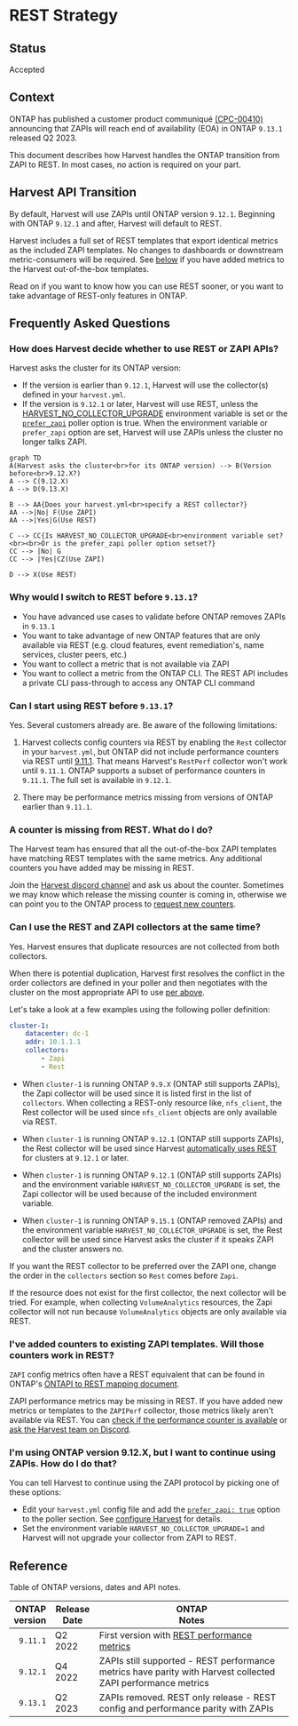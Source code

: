 # REST Strategy

## Status <!-- one of: In Progress, Accepted, Rejected, Superseded, Deprecated -->

Accepted

## Context

ONTAP has published a customer product communiqué [(CPC-00410)](https://mysupport.netapp.com/info/communications/ECMLP2880232.html?access=a)
announcing that ZAPIs will reach end of availability (EOA) in ONTAP `9.13.1` released Q2 2023.

This document describes how Harvest handles the ONTAP transition from ZAPI to REST. 
In most cases, no action is required on your part.

## Harvest API Transition

By default, Harvest will use ZAPIs until ONTAP version `9.12.1`.
Beginning with ONTAP `9.12.1` and after, Harvest will default to REST.

Harvest includes a full set of REST templates that export identical metrics as the included ZAPI templates.
No changes to dashboards or downstream metric-consumers will be required. 
See [below](#ive-added-counters-to-existing-zapi-templates-will-those-counters-work-in-rest) if you have 
added metrics to the Harvest out-of-the-box templates.

Read on if you want to know how you can use REST sooner, or you want to take advantage of REST-only features in ONTAP.

## Frequently Asked Questions

### How does Harvest decide whether to use REST or ZAPI APIs?

Harvest asks the cluster for its ONTAP version:

* If the version is earlier than `9.12.1`, Harvest will use the collector(s) defined in your `harvest.yml`.
* If the version is `9.12.1` or later, Harvest will use REST, unless the [HARVEST_NO_COLLECTOR_UPGRADE](#im-using-ontap-version-912x-but-i-want-to-continue-using-zapis-how-do-i-do-that) environment variable is set or 
  the [`prefer_zapi`](https://netapp.github.io/harvest/latest/configure-harvest-basic/#pollers) poller option is true.
  When the environment variable or `prefer_zapi` option are set, Harvest will use ZAPIs unless the cluster no longer talks ZAPI. 

```mermaid
graph TD
A(Harvest asks the cluster<br>for its ONTAP version) --> B(Version before<br>9.12.X?)
A --> C(9.12.X)
A --> D(9.13.X)

B --> AA{Does your harvest.yml<br>specify a REST collector?}
AA -->|No| F(Use ZAPI) 
AA -->|Yes|G(Use REST)

C --> CC{Is HARVEST_NO_COLLECTOR_UPGRADE<br>environment variable set?<br><br>Or is the prefer_zapi poller option setset?}
CC --> |No| G
CC --> |Yes|CZ(Use ZAPI) 

D --> X(Use REST)
```
### Why would I switch to REST before `9.13.1`?

- You have advanced use cases to validate before ONTAP removes ZAPIs in `9.13.1`
- You want to take advantage of new ONTAP features that are only available via REST (e.g. cloud features, event remediation's, name services, cluster peers, etc.)
- You want to collect a metric that is not available via ZAPI
- You want to collect a metric from the ONTAP CLI. The REST API includes a private CLI pass-through to access any ONTAP CLI command

### Can I start using REST before `9.13.1`?

Yes. Several customers already are. Be aware of the following limitations:

1. Harvest collects config counters via REST by enabling the `Rest` collector in your `harvest.yml`,
   but ONTAP did not include performance counters via REST until [9.11.1](https://docs.netapp.com/us-en/ontap-automation/migrate/performance-counters.html#accessing-performance-counters-using-the-ontap-rest-api).
   That means Harvest's `RestPerf` collector won't work until `9.11.1`.
   ONTAP supports a subset of performance counters in `9.11.1`. The full set is available in `9.12.1`.

2. There may be performance metrics missing from versions of ONTAP earlier than `9.11.1`.

### A counter is missing from REST. What do I do?

The Harvest team has ensured that all the out-of-the-box ZAPI templates have matching REST templates with the same metrics.
Any additional counters you have added may be missing in REST. 

Join the [Harvest discord channel](https://github.com/NetApp/harvest/blob/main/SUPPORT.md#getting-help) and ask us about the counter.
Sometimes we may know which release the missing counter is coming in, otherwise we can point you to the ONTAP
process to [request new counters](https://kb.netapp.com/Advice_and_Troubleshooting/Data_Storage_Software/ONTAP_OS/How_to_request_a_feature_for_ONTAP_REST_API).

### Can I use the REST and ZAPI collectors at the same time?

Yes. Harvest ensures that duplicate resources are not collected from both collectors.

When there is potential duplication, Harvest first resolves the conflict in the order collectors are defined in your
poller and then negotiates with the cluster on 
the most appropriate API to use [per above](#how-does-harvest-decide-whether-to-use-rest-or-zapi-apis).

Let's take a look at a few examples using the following poller definition:

```yaml
cluster-1:
    datacenter: dc-1
    addr: 10.1.1.1
    collectors:
        - Zapi
        - Rest
```

- When `cluster-1` is running ONTAP `9.9.X` (ONTAP still supports ZAPIs), the Zapi collector will be used since it is
  listed first in the list of `collectors`. When collecting a REST-only resource like, `nfs_client`, the Rest collector will be used
  since `nfs_client` objects are only available via REST.

- When `cluster-1` is running ONTAP `9.12.1` (ONTAP still supports ZAPIs), the Rest collector will be used since
  Harvest [automatically uses REST](#how-does-harvest-decide-whether-to-use-rest-or-zapi-apis) for clusters at `9.12.1`
  or later.

- When `cluster-1` is running ONTAP `9.12.1` (ONTAP still supports ZAPIs) and the environment
  variable `HARVEST_NO_COLLECTOR_UPGRADE` is set, the Zapi collector will be used because of the included environment
  variable.

- When `cluster-1` is running ONTAP `9.15.1` (ONTAP removed ZAPIs) and the environment
  variable `HARVEST_NO_COLLECTOR_UPGRADE` is set, the Rest collector will be used since Harvest asks the cluster if it
  speaks ZAPI and the cluster answers no.

If you want the REST collector to be preferred over the ZAPI one, change the order in
the `collectors` section so `Rest` comes before `Zapi`.

If the resource does not exist for the first collector, the next collector will be tried. For example, when
collecting `VolumeAnalytics` resources, the Zapi collector will not run because `VolumeAnalytics` objects are only
available via REST.

### I've added counters to existing ZAPI templates. Will those counters work in REST?

`ZAPI` config metrics often have a REST equivalent that can be found in ONTAP's [ONTAPI to REST mapping document](https://library.netapp.com/ecm/ecm_download_file/ECMLP2882104).

ZAPI performance metrics may be missing in REST. If you have added new metrics or templates to the `ZAPIPerf` collector, those metrics likely aren't available via REST. 
You can [check if the performance counter is available](https://docs.netapp.com/us-en/ontap-automation/migrate/performance-counters.html#discover-the-available-performance-counter-tables) 
or [ask the Harvest team on Discord](#a-counter-is-missing-from-rest-what-do-i-do).

### I'm using ONTAP version 9.12.X, but I want to continue using ZAPIs. How do I do that?

You can tell Harvest to continue using the ZAPI protocol by picking one of these options:

- Edit your `harvest.yml` config file and add the [`prefer_zapi: true`](https://netapp.github.io/harvest/latest/configure-harvest-basic/#pollers) option to the poller section. See [configure Harvest](https://netapp.github.io/harvest/latest/configure-harvest-basic/#pollers) for details.
- Set the environment variable `HARVEST_NO_COLLECTOR_UPGRADE=1` and Harvest will not 
upgrade your collector from ZAPI to REST.

## Reference

Table of ONTAP versions, dates and API notes.

| ONTAP<br/>version | Release<br/>Date | ONTAP<br/>Notes                                                                                                                                                                         |
|------------------:|------------------|-----------------------------------------------------------------------------------------------------------------------------------------------------------------------------------------|
|          `9.11.1` | Q2 2022          | First version with [REST performance metrics](https://docs.netapp.com/us-en/ontap-automation/migrate/performance-counters.html#accessing-performance-counters-using-the-ontap-rest-api) |
|          `9.12.1` | Q4 2022          | ZAPIs still supported - REST performance metrics have parity with Harvest collected ZAPI performance metrics                                                                            |
|          `9.13.1` | Q2 2023          | ZAPIs removed. REST only release - REST config and performance parity with ZAPIs                                                                                                        |
